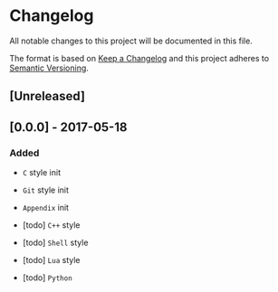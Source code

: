# Changelog
All notable changes to this project will be documented in this file.

The format is based on [Keep a Changelog](http://keepachangelog.com/)
and this project adheres to [Semantic Versioning](http://semver.org/).

## [Unreleased]


## [0.0.0] - 2017-05-18
### Added
- `C` style init
- `Git` style init
- `Appendix` init

- [todo] `C++` style 
- [todo] `Shell` style
- [todo] `Lua` style
- [todo] `Python`
